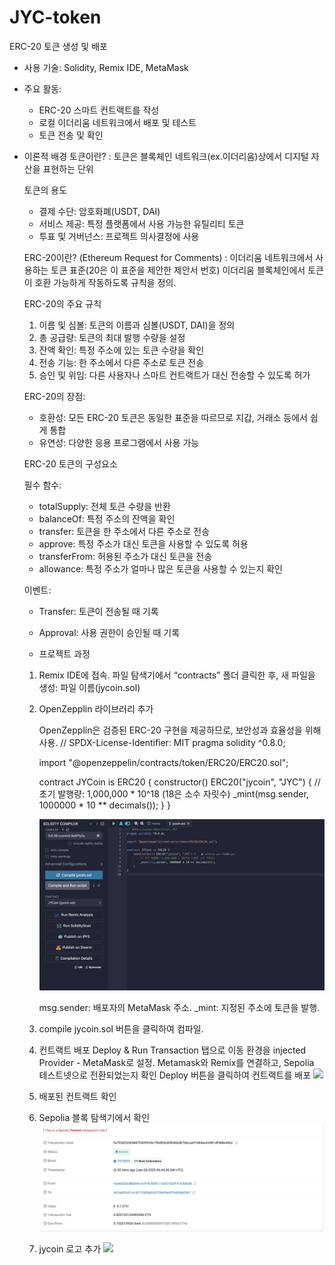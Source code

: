 # JYC-token
ERC-20 토큰 생성 및 배포
- 사용 기술: Solidity, Remix IDE, MetaMask
- 주요 활동:
    - ERC-20 스마트 컨트랙트를 작성
    - 로컬 이더리움 네트워크에서 배포 및 테스트
    - 토큰 전송 및 확인
- 이론적 배경
    토큰이란? 
    : 토큰은 블록체인 네트워크(ex.이더리움)상에서 디지털 자산을 표현하는 단위
    
    토큰의 용도
    - 결제 수단: 암호화폐(USDT, DAI)
    - 서비스 제공: 특정 플랫폼에서 사용 가능한 유틸리티 토큰
    - 투표 및 거버넌스: 프로젝트 의사결정에 사용
    
    ERC-20이란? (Ethereum Request for Comments)
    : 이더리움 네트워크에서 사용하는 토큰 표준(20은 이 표준을 제안한 제안서 번호)
    이더리움 블록체인에서 토큰이 호환 가능하게 작동하도록 규칙을 정의.
    
    ERC-20의 주요 규칙
    
    1. 이름 및 심볼: 토큰의 이름과 심볼(USDT, DAI)을 정의
    2. 총 공급량: 토큰의 최대 발행 수량을 설정
    3. 잔액 확인: 특정 주소에 있는 토큰 수량을 확인
    4. 전송 기능: 한 주소에서 다른 주소로 토큰 전송
    5. 승인 및 위임: 다른 사용자나 스마트 컨트랙트가 대신 전송할 수 있도록 허가
    
    ERC-20의 장점:
    
    - 호환성: 모든 ERC-20 토큰은 동일한 표준을 따르므로 지갑, 거래소 등에서 쉽게 통합
    - 유연성: 다양한 응용 프로그램에서 사용 가능
    
    ERC-20 토큰의 구성요소
    
    필수 함수:
    - totalSupply: 전체 토큰 수량을 반환
    - balanceOf: 특정 주소의 잔액을 확인
    - transfer: 토큰을 한 주소에서 다른 주소로 전송
    - approve: 특정 주소가 대신 토큰을 사용할 수 있도록 허용
    - transferFrom: 허용된 주소가 대신 토큰을 전송
    - allowance: 특정 주소가 얼마나 많은 토큰을 사용할 수 있는지 확인
    
    이벤트: 
    
    - Transfer: 토큰이 전송될 때 기록
    - Approval: 사용 권한이 승인될 때 기록
 
    - 프로젝트 과정
    1. Remix IDE에 접속.
    파일 탐색기에서 “contracts” 폴더 클릭한 후, 새 파일을 생성: 파일 이름(jycoin.sol)
    
    2. OpenZepplin 라이브러리 추가
        
        OpenZepplin은 검증된 ERC-20 구현을 제공하므로, 보안성과 효율성을 위해 사용.
        // SPDX-License-Identifier: MIT
        pragma solidity ^0.8.0;
        
        import "@openzeppelin/contracts/token/ERC20/ERC20.sol";
        
        contract JYCoin is ERC20 {
           constructor() ERC20("jycoin", "JYC") {
             // 초기 발행량: 1,000,000 * 10^18 (18은 소수 자릿수)
             _mint(msg.sender, 1000000 * 10 ** decimals());
             }
        }
 

       ![](images/jycoin_solidity.jpg)


        msg.sender: 배포자의 MetaMask 주소.
        _mint: 지정된 주소에 토큰을 발행.
        
    4. compile jycoin.sol 버튼을 클릭하여 컴파일.

    5. 컨트랙트 배포 
        Deploy & Run Transaction 탭으로 이동
        환경을 injected Provider - MetaMask로 설정.
        Metamask와 Remix를 연결하고, Sepolia 테스트넷으로 전환되었는지 확인
        Deploy 버튼을 클릭하여 컨트랙트를 배포
        ![](images/계약배포.jpg)

    6. 배포된 컨트랙트 확인

    7. Sepolia 블록 탐색기에서 확인
    ![](images/Etherscan.jpg)

    8. jycoin 로고 추가
    ![](images/jycoin-logo.jpg)
